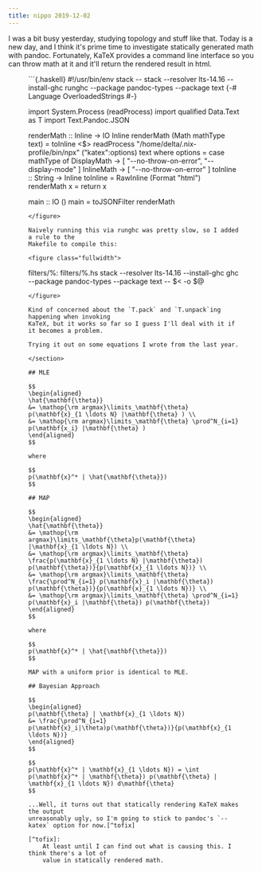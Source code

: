 ```yaml
---
title: nippo 2019-12-02
---
```


<section>
I was a bit busy yesterday, studying topology and stuff like that.
Today is a new day, and I think it's prime time to investigate statically
generated math with pandoc. Fortunately, KaTeX provides a command line
interface so you can throw math at it and it'll return the rendered result in
html.

<figure class="fullwidth">
```{.haskell}
#!/usr/bin/env stack
-- stack --resolver lts-14.16 --install-ghc runghc --package pandoc-types --package text
{-# Language OverloadedStrings #-}

import System.Process (readProcess)
import qualified Data.Text as T
import Text.Pandoc.JSON

renderMath :: Inline -> IO Inline
renderMath (Math mathType text) =
  toInline <$> readProcess "/home/delta/.nix-profile/bin/npx" ("katex":options) text
    where
  options = case mathType of
    DisplayMath -> [ "--no-throw-on-error", "--display-mode" ]
    InlineMath ->  [ "--no-throw-on-error" ]
  toInline :: String -> Inline
  toInline = RawInline (Format "html")
renderMath x = return x

main :: IO ()
main = toJSONFilter renderMath
```
</figure>

Naively running this via runghc was pretty slow, so I added a rule to the
Makefile to compile this:

<figure class="fullwidth">
```
filters/%: filters/%.hs
	stack --resolver lts-14.16 --install-ghc ghc --package pandoc-types --package text -- $< -o $@
```
</figure>

Kind of concerned about the `T.pack` and `T.unpack`ing happening when invoking
KaTeX, but it works so far so I guess I'll deal with it if it becomes a problem.

Trying it out on some equations I wrote from the last year.

</section>

## MLE

$$
\begin{aligned}
\hat{\mathbf{\theta}}
&= \mathop{\rm argmax}\limits_\mathbf{\theta} p(\mathbf{x}_{1 \ldots N} |\mathbf{\theta} ) \\
&= \mathop{\rm argmax}\limits_\mathbf{\theta} \prod^N_{i=1} p(\mathbf{x_i} |\mathbf{\theta} )
\end{aligned}
$$

where

$$
p(\mathbf{x}^* | \hat{\mathbf{\theta}})
$$

## MAP

$$
\begin{aligned}
\hat{\mathbf{\theta}}
&= \mathop{\rm argmax}\limits_\mathbf{\theta}p(\mathbf{\theta} |\mathbf{x}_{1 \ldots N}) \\
&= \mathop{\rm argmax}\limits_\mathbf{\theta} \frac{p(\mathbf{x}_{1 \ldots N} |\mathbf{\theta}) p(\mathbf{\theta})}{p(\mathbf{x}_{1 \ldots N})} \\
&= \mathop{\rm argmax}\limits_\mathbf{\theta} \frac{\prod^N_{i=1} p(\mathbf{x}_i |\mathbf{\theta}) p(\mathbf{\theta})}{p(\mathbf{x}_{1 \ldots N})} \\
&= \mathop{\rm argmax}\limits_\mathbf{\theta} \prod^N_{i=1} p(\mathbf{x}_i |\mathbf{\theta}) p(\mathbf{\theta})
\end{aligned}
$$

where

$$
p(\mathbf{x}^* | \hat{\mathbf{\theta}})
$$

MAP with a uniform prior is identical to MLE.

## Bayesian Approach

$$
\begin{aligned}
p(\mathbf{\theta} | \mathbf{x}_{1 \ldots N})
&= \frac{\prod^N_{i=1} p(\mathbf{x}_i|\theta)p(\mathbf{\theta})}{p(\mathbf{x}_{1 \ldots N})}
\end{aligned}
$$

$$
p(\mathbf{x}^* | \mathbf{x}_{1 \ldots N}) = \int p(\mathbf{x}^* | \mathbf{\theta}) p(\mathbf{\theta} | \mathbf{x}_{1 \ldots N}) d\mathbf{\theta}
$$

...Well, it turns out that statically rendering KaTeX makes the output
unreasonably ugly, so I'm going to stick to pandoc's `--katex` option for now.[^tofix]

[^tofix]:
	At least until I can find out what is causing this. I think there's a lot of
	value in statically rendered math.
